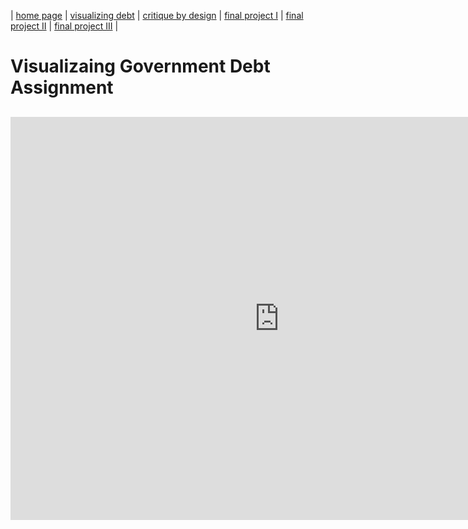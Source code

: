 | [home page](https://cfrias1.github.io/portfolio) | [visualizing debt](visualizing-government-debt) | [critique by design](critique-by-design) | [final project I](final-project-part-one) | [final project II](final-project-part-two) | [final project III](final-project-part-three) |

# Visualizaing Government Debt Assignment
## <iframe src="https://data.oecd.org/chart/7bcE" width="860" height="645" style="border: 0" mozallowfullscreen="true" webkitallowfullscreen="true" allowfullscreen="true"><a href="https://data.oecd.org/chart/7bcE" target="_blank">OECD Chart: General government debt, Total, % of GDP, Annual, 2020</a></iframe>
